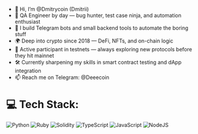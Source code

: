 - 👋 Hi, I’m @Dmitrycoin (Dmitrii)  
- 🧪 QA Engineer by day — bug hunter, test case ninja, and automation enthusiast  
- 🤖 I build Telegram bots and small backend tools to automate the boring stuff  
- 🌍 Deep into crypto since 2018 — DeFi, NFTs, and on-chain logic  
- 🧪 Active participant in testnets — always exploring new protocols before they hit mainnet  
- 🛠 Currently sharpening my skills in smart contract testing and dApp integration  
- 📫 Reach me on Telegram: @Deeecoin


# 💻 Tech Stack:
![Python](https://img.shields.io/badge/python-3670A0?style=for-the-badge&logo=python&logoColor=ffdd54) ![Ruby](https://img.shields.io/badge/ruby-%23CC342D.svg?style=for-the-badge&logo=ruby&logoColor=white) ![Solidity](https://img.shields.io/badge/Solidity-%23363636.svg?style=for-the-badge&logo=solidity&logoColor=white) ![TypeScript](https://img.shields.io/badge/typescript-%23007ACC.svg?style=for-the-badge&logo=typescript&logoColor=white) ![JavaScript](https://img.shields.io/badge/javascript-%23323330.svg?style=for-the-badge&logo=javascript&logoColor=%23F7DF1E) ![NodeJS](https://img.shields.io/badge/node.js-6DA55F?style=for-the-badge&logo=node.js&logoColor=white)
